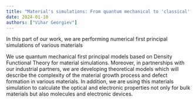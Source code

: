 ```yaml
---
title: "Material's simulations: From quantum mechanical to 'classical' modeling"
date: 2024-01-10
authors: ["Vihar Georgiev"]
---
```


In this part of our work, we are performing numerical first principal  simulations of various materials
 
<!--more-->

We use quantum mechanical first principal models based on Density Functional Theory for material simulations. Moreover, in partnerships with our industrial partners, we are developing theoretical models which will describe the complexity of the material growth process and defect formation in various materials. In addition, we are using this materials simulation to calculate the optical and electronic properties not only for bulk materials but also molecules and electronic devices. 

